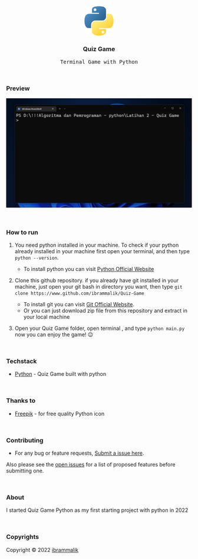 <!-- PROJECT LOGO -->
<br />
<p align="center">
  <a href="https://github.com/ibrammalik/Quiz-Game">
    <img src="python.png" alt="Logo" width="80" height="80">
  </a>

  <h3 align="center">Quiz Game</h3>

  <p align="center">
    <samp>Terminal Game with Python</samp>
  </p>
</p>

<br/>

### Preview

![preview quiz game](preview.gif)

<br/>

### How to run

1. You need python installed in your machine. To check if your python already installed in your machine first open your terminal, and then type
   `python --version`.

   - To install python you can visit [Python Official Website](https://www.python.org)

2. Clone this github repository. if you already have git installed in your machine, just open your git bash in directory you want, then type
   `git clone https://www.github.com/ibrammalik/Quiz-Game`

   - To install git you can visit [Git Official Website](https://www.git-scm.com).
   - Or you can just download zip file from this repository and extract in your local machine

3. Open your Quiz Game folder, open terminal , and type
   `python main.py`
   now you can enjoy the game! 😉

<br/>

### Techstack

- [Python](https://python.org/) - Quiz Game built with python

<br/>

### Thanks to

- [Freepik](https://www.flaticon.com/authors/freepik) - for free quality Python icon

<br/>

<!-- CONTRIBUTING -->

### Contributing

- For any bug or feature requests, [Submit a issue here](https://github.com/ibrammalik/Quonime/issues).

Also please see the [open issues](https://github.com/ibrammalik/Quonime/issues) for a list of proposed features before submitting one.

<br/>

<!-- LICENSE -->

### About

I started Quiz Game Python as my first starting project with python in 2022

<br/>

<!-- LICENSE -->

### Copyrights

Copyright © 2022 [ibrammalik](https://github.com/ibrammalik)
